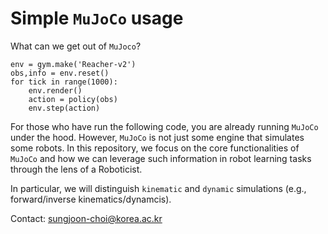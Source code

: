 # Simple `MuJoCo` usage

What can we get out of `MuJoco`?

```
env = gym.make('Reacher-v2')
obs,info = env.reset()
for tick in range(1000):
    env.render()
    action = policy(obs)
    env.step(action)
```
For those who have run the following code, you are already running `MuJoCo` under the hood. However, `MuJoCo` is not just some engine that simulates some robots. In this repository, we focus on the core functionalities of `MuJoCo` and how we can leverage such information in robot learning tasks through the lens of a Roboticist. 

In particular, we will distinguish `kinematic` and `dynamic` simulations (e.g., forward/inverse kinematics/dynamcis).

Contact: sungjoon-choi@korea.ac.kr 
